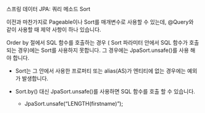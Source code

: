 스프링 데이터 JPA: 쿼리 메소드 Sort

이전과 마찬가지로 Pageable이나 Sort를 매개변수로 사용할 수 있는데, @Query와 같이
사용할 때 제약 사항이 하나 있습니다.

Order by 절에서 SQL 함수를 호출하는 경우 ( Sort 파라미터 안에서 SQL 함수가 호출되는 경우)에는 Sort를 사용하지 못합니다. 그 경우에는 JpaSort.unsafe()를 사용 해야 합니다.

- Sort는 그 안에서 사용한 프로퍼티 또는 alias(AS)가 엔티티에 없는 경우에는 예외가 발생합니다.

- Sort.by() 대신 JpaSort.unsafe()를 사용하면 SQL 함수를 호출 할 수 있습니다. 

	- JpaSort.unsafe(“LENGTH(firstname)”);